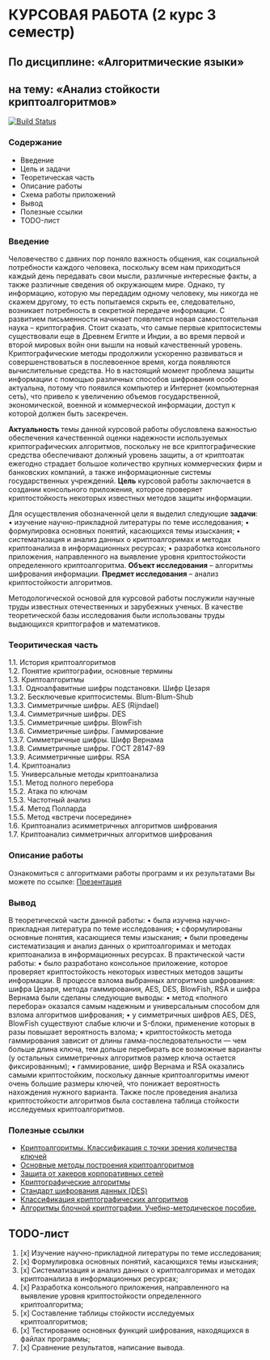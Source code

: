 КУРСОВАЯ РАБОТА (2 курс 3 семестр)
==================================
По дисциплине: «Алгоритмические языки»
--------------------------------------
на тему: «Анализ стойкости криптоалгоритмов»
--------------------------------------------
[![Build Status](https://travis-ci.org/github/scorpy2013/COURSE_PROJECT)](https://travis-ci.org/github/scorpy2013/COURSE_PROJECT)

### Содержание

* Введение
* Цель и задачи
* Теоретическая часть
* Описание работы
* Схема работы приложений
* Вывод
* Полезные ссылки
* TODO-лист

### Введение

Человечество с давних пор поняло важность общения, как социальной потребности каждого человека,
поскольку всем нам приходиться каждый день передавать свои мысли, различные интересные факты, 
а также различные сведения об окружающем мире. Однако, ту информацию, которую мы передадим 
одному человеку, мы никогда не скажем другому, то есть попытаемся скрыть ее, следовательно, 
возникает потребность в секретной передаче информации. С развитием письменности начинает 
появляется новая самостоятельная наука – криптография. Стоит сказать, что самые первые 
криптосистемы существовали еще в Древнем Египте и Индии, а во время первой и второй мировых
войн они вышли на новый качественный уровень. Криптографические методы продолжили ускоренно 
развиваться и совершенствоваться в послевоенное время, когда появляются вычислительные средства. 
Но в настоящий момент проблема защиты информации с помощью различных способов шифрования особо 
актуальна, потому что появился компьютер и Интернет (компьютерная сеть), что привело к увеличению 
объемов государственной, экономической, военной и коммерческой информации, доступ к которой должен 
быть засекречен.

**Актуальность** темы данной курсовой работы обусловлена важностью обеспечения качественной оценки 
надежности используемых криптографических алгоритмов, поскольку не все криптографические средства 
обеспечивают должный уровень защиты, а от криптоатак ежегодно страдает большое количество крупных 
коммерческих фирм и банковских компаний, а также информационные системы государственных учреждений. 
**Цель** курсовой работы заключается в создании консольного приложения, которое проверяет криптостойкость 
некоторых известных методов защиты информации.

Для осуществления обозначенной цели я выделил следующие **задачи**:
    • изучение научно-прикладной литературы по теме исследования;
    • формулировка основных понятий, касающихся темы изыскания;
    • систематизация и анализ данных о криптоалгоримах и методах криптоанализа в информационных ресурсах;
    • разработка консольного приложения, направленного на выявление уровня криптостойкости определенного криптоалгоритма.
**Объект исследования** – алгоритмы шифрования информации.
**Предмет исследования** – анализ криптостойкости алгоритмов.

Методологической основой для курсовой работы послужили научные труды известных отечественных и зарубежных ученых. В качестве теоретической базы исследования были использованы труды выдающихся криптографов и математиков. 

### Теоритическая часть

 1.1.	История криптоалгоритмов  
 1.2.	Понятие криптографии, основные термины  
 1.3.	Криптоалгоритмы	 
  1.3.1.	Одноалфавитные шифры подстановки. Шифр Цезаря  
  1.3.2.	Бесключевые криптосистемы. Blum-Blum-Shub  
  1.3.3.	Симметричные шифры. AES (Rijndael)  
  1.3.4.	Симметричные шифры. DES  
  1.3.5.	Симметричные шифры. BlowFish  
  1.3.6.	Симметричные шифры. Гаммирование  	
  1.3.7.	Симметричные шифры. Шифр Вернама   	
  1.3.8.	Симметричные шифры. ГОСТ 28147-89     	
  1.3.9.	Асимметричные шифры. RSA  
 1.4.	Криптоанализ  
 1.5.	Универсальные методы криптоанализа  
  1.5.1.	Метод полного перебора  
  1.5.2.	Атака по ключам  
  1.5.3.	Частотный анализ  
  1.5.4.	Метод Полларда  
  1.5.5.	Метод «встречи посередине»  
 1.6.	Криптоанализ асимметричных алгоритмов шифрования  
 1.7.	Криптоанализ симметричных алгоритмов шифрования  

### Описание работы

Ознакомиться с алгоритмами работы программ и их результатами Вы можете по ссылке:
[Презентация](https://slides.com)

### Вывод

В теоретической части данной работы:
    • была изучена научно-прикладная литература по теме исследования;
    • сформулированы основные понятия, касающиеся темы изыскания;
    • были проведены систематизация и анализ данных о криптоалгоримах и методах криптоанализа в информационных ресурсах.
В практической части работы:
    • было разработано консольное приложение, которое проверяет криптостойкость некоторых известных методов защиты информации.
В процессе взлома выбранных алгоритмов шифрования: шифра Цезаря, метода гаммирования, AES, DES, BlowFish, RSA и шифра Вернама были сделаны следующие выводы:
    • метод «полного перебора» оказался самым надежным и универсальным способом для взлома алгоритмов шифрования;
    • у симметричных шифров AES, DES, BlowFish существуют слабые ключи и S-блоки, применение которых в разы повышает вероятность взлома;
    • криптостойкость метода гаммирования зависит от длины гамма-последовательности — чем больше длина ключа, тем дольше перебирать все возможные варианты (у остальных симметричных алгоритмов размер ключа остается фиксированным);
    • гаммирование, шифр Вернама и RSA оказались самыми криптостойким, поскольку данные криптоалгоритмы имеют очень большие размеры ключей, что понижает вероятность нахождения нужного варианта.
Также после проведения анализа криптостойкости алгоритмов была составлена таблица стойкости исследуемых криптоалгоритмов.


### Полезные ссылки

* [Криптоалгоритмы. Классификация с точки зрения количества ключей](https://habr.com/ru/post/336578/)
* [Основные методы построения криптоалгоритмов](https://www.liveinternet.ru/users/wwlom/post14863966)
* [Защита от хакеров корпоративных сетей](https://kartaslov.ru/книги/Защита_от_хакеров_корпоративных_сетей/4#p233)
* [Криптографические алгоритмы](https://intuit.ru/studies/courses/600/456/lecture/10197)
* [Стандарт шифрования данных (DES)](https://intuit.ru/studies/professional_skill_improvements/17071/courses/408/lecture/9362?page=1)
* [Классификация криптографических алгоритмов](https://pandia.ru/text/77/465/18599.php)
* [Алгоритмы блочной криптографии. Учебно-методическое пособие.](https://elar.urfu.ru/bitstream/10995/28062/1/978-5-7996-0934-4.pdf)

## TODO-лист

1. [x] Изучение научно-прикладной литературы по теме исследования;
2. [x] Формулировка основных понятий, касающихся темы изыскания;
3. [x] Систематизация и анализ данных о криптоалгоримах и методах криптоанализа в информационных ресурсах;
4. [x] Разработка консольного приложения, направленного на выявление уровня криптостойкости определенного криптоалгоритма;
5. [x] Составление таблицы стойкости исследуемых криптоалгоритмов;
6. [x] Тестирование основных функций шифрования, находящихся в файлах программы;
7. [x] Сравнение результатов, написание вывода.
